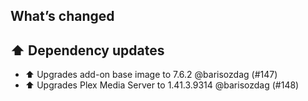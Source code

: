 ## What’s changed

## ⬆️ Dependency updates

- ⬆️ Upgrades add-on base image to 7.6.2 @barisozdag (#147)
- ⬆️ Upgrades Plex Media Server to 1.41.3.9314 @barisozdag (#148)
